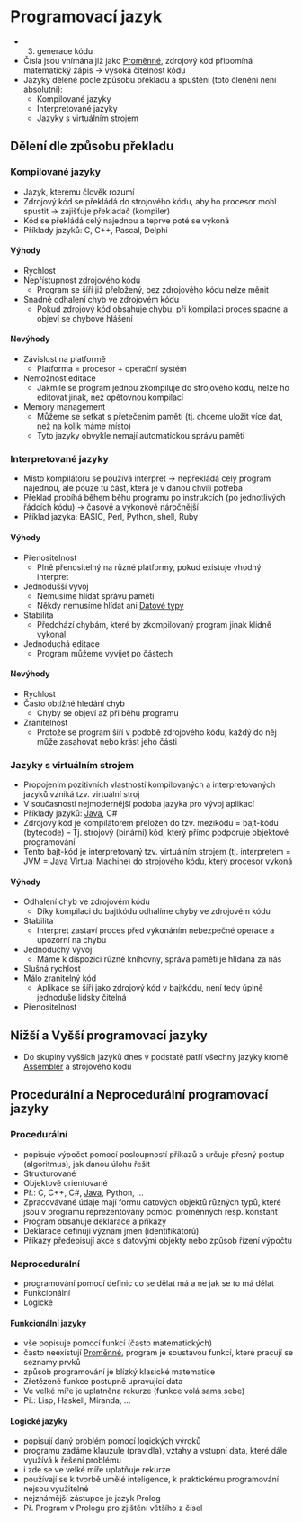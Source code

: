 # Programovací jazyk

- 3. generace kódu
- Čísla jsou vnímána již jako [Proměnné](Proměnné.md), zdrojový kód připomíná matematický zápis → vysoká čitelnost kódu
- Jazyky dělené podle způsobu překladu a spuštění (toto členění není absolutní):
	- Kompilované jazyky
	- Interpretované jazyky
	- Jazyky s virtuálním strojem

## Dělení dle způsobu překladu
### Kompilované jazyky

- Jazyk, kterému člověk rozumí
- Zdrojový kód se překládá do strojového kódu, aby ho procesor mohl spustit → zajišťuje překladač (kompiler)
- Kód se překládá celý najednou a teprve poté se vykoná
- Příklady jazyků: C, C++, Pascal, Delphi

#### Výhody

- Rychlost
-  Nepřístupnost zdrojového kódu
	- Program se šíří již přeložený, bez zdrojového kódu nelze měnit
-  Snadné odhalení chyb ve zdrojovém kódu
	- Pokud zdrojový kód obsahuje chybu, při kompilaci proces spadne a objeví se chybové hlášení

#### Nevýhody

- Závislost na platformě
	- Platforma = procesor + operační systém
- Nemožnost editace
	- Jakmile se program jednou zkompiluje do strojového kódu, nelze ho editovat jinak, než opětovnou kompilací
- Memory management
	- Můžeme se setkat s přetečením paměti (tj. chceme uložit více dat, než na kolik máme místo)
	- Tyto jazyky obvykle nemají automatickou správu paměti

### Interpretované jazyky

- Místo kompilátoru se používá interpret → nepřekládá celý program najednou, ale pouze tu část, která je v danou chvíli potřeba
- Překlad probíhá během běhu programu po instrukcích (po jednotlivých řádcích kódu) → časově a výkonově náročnější
- Příklad jazyka: BASIC, Perl, Python, shell, Ruby

#### Výhody

- Přenositelnost
	- Plně přenositelný na různé platformy, pokud existuje vhodný interpret
- Jednodušší vývoj
	- Nemusíme hlídat správu paměti
	- Někdy nemusíme hlídat ani [Datové typy](Datové%20typy.md)
- Stabilita
	- Předchází chybám, které by zkompilovaný program jinak klidně vykonal
- Jednoduchá editace
	- Program můžeme vyvíjet po částech

#### Nevýhody

- Rychlost
- Často obtížné hledání chyb
	- Chyby se objeví až při běhu programu
- Zranitelnost
	- Protože se program šíří v podobě zdrojového kódu, každý do něj může zasahovat nebo krást jeho části

### Jazyky s virtuálním strojem

- Propojením pozitivních vlastností kompilovaných a interpretovaných jazyků vzniká tzv. virtuální stroj
- V současnosti nejmodernější podoba jazyka pro vývoj aplikací
- Příklady jazyků: [Java](Java.md), C#
- Zdrojový kód je kompilátorem přeložen do tzv. mezikódu = bajt-kódu (bytecode) – Tj. strojový (binární) kód, který přímo podporuje objektové programování
- Tento bajt-kód je interpretovaný tzv. virtuálním strojem (tj. interpretem = JVM = [Java](Java.md) Virtual Machine) do strojového kódu, který procesor vykoná

#### Výhody

- Odhalení chyb ve zdrojovém kódu
	- Díky kompilaci do bajtkódu odhalíme chyby ve zdrojovém kódu
- Stabilita
	- Interpret zastaví proces před vykonáním nebezpečné operace a upozorní na chybu
- Jednoduchý vývoj
	- Máme k dispozici různé knihovny, správa paměti je hlídaná za nás
- Slušná rychlost
- Málo zranitelný kód
	- Aplikace se šíří jako zdrojový kód v bajtkódu, není tedy úplně jednoduše lidsky čitelná
- Přenositelnost

## Nižší a Vyšší programovací jazyky

- Do skupiny vyšších jazyků dnes v podstatě patří všechny jazyky kromě [Assembler](Assembler.md) a strojového kódu

## Procedurální a Neprocedurální programovací jazyky

### Procedurální

- popisuje výpočet pomocí posloupností příkazů a určuje přesný postup (algoritmus), jak danou úlohu řešit
- Strukturované
- Objektově orientované
- Př.: C, C++, C#, [Java](Java.md), Python, ...
- Zpracovávané údaje mají formu datových objektů různých typů, které jsou v programu reprezentovány pomocí proměnných resp. konstant
- Program obsahuje deklarace a příkazy
- Deklarace definují význam jmen (identifikátorů)
- Příkazy předepisují akce s datovými objekty nebo způsob řízení výpočtu

### Neprocedurální

- programování pomocí definic co se dělat má a ne jak se to má dělat
- Funkcionální
- Logické

#### Funkcionální jazyky

- vše popisuje pomocí funkcí (často matematických)
- často neexistují [Proměnné](Proměnné.md), program je soustavou funkcí, které pracují se seznamy prvků
- způsob programování je blízký klasické matematice
- Zřetězené funkce postupně upravující data
- Ve velké míře je uplatněna rekurze (funkce volá sama sebe)
- Př.: Lisp, Haskell, Miranda, ...

#### Logické jazyky

- popisují daný problém pomocí logických výroků
- programu zadáme klauzule (pravidla), vztahy a vstupní data, které dále využívá k řešení problému
- i zde se ve velké míře uplatňuje rekurze
- používají se k tvorbě umělé inteligence, k praktickému programování nejsou využitelné
- nejznámější zástupce je jazyk Prolog
- Př. Program v Prologu pro zjištění většího z čísel